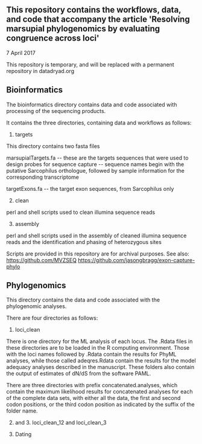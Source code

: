 This repository contains the workflows, data, and code that accompany the article 'Resolving marsupial phylogenomics by evaluating congruence across loci'
--------------------------------------------------------------------------------------------------------------------------------------------

7 April 2017

This repository is temporary, and will be replaced with a permanent repository in datadryad.org

Bioinformatics
--------------

The bioinformatics directory contains data and code associated with processing of the sequencing products.

It contains the three directories, containing data and workflows as follows:

1. targets

This directory contains two fasta files

marsupialTargets.fa -- these are the targets sequences that were used to design probes for sequence capture
                    -- sequence names begin with the putative Sarcophilus orthologue, followed by sample information for the corresponding transcriptome

targetExons.fa      -- the target exon sequences, from Sarcophilus only

2. clean

perl and shell scripts used to clean illumina sequence reads

3. assembly

perl and shell scripts used in the assembly of cleaned illumina sequence reads
and the identification and phasing of heterozygous sites

Scripts are provided in this repository are for archival purposes. See also:
https://github.com/MVZSEQ
https://github.com/jasongbragg/exon-capture-phylo


Phylogenomics
-------------

This directory contains the data and code associated with the phylogenomic analyses.

There are four directories as follows:

1. loci_clean

There is one directory for the ML analysis of each locus. The .Rdata files in these directories are to be loaded in the R computing environment. Those with the loci names followed by .Rdata contain the results for PhyML analyses, while those called adeqres.Rdata contain the results for the model adequacy analyses described in the manuscript. These folders also contain the output of estimates of dN/dS from the software PAML.

There are three directories with prefix concatenated.analyses, which contain the maximum likelihood results for concatenated analyses for each of the complete data sets, with either all the data, the first and second codon positions, or the third codon position as indicated by the suffix of the folder name.




2. and 3. loci_clean_12 and loci_clean_3



3. Dating


